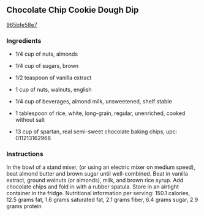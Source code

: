 ## Chocolate Chip Cookie Dough Dip

[965bfe58e7](http://tastykitchen.com/recipes/desserts/chocolate-chip-cookie-dough-dip-2/)

### Ingredients

 - 1/4 cup of nuts, almonds

 - 1/4 cup of sugars, brown

 - 1/2 teaspoon of vanilla extract

 - 1 cup of nuts, walnuts, english

 - 1/4 cup of beverages, almond milk, unsweetened, shelf stable

 - 1 tablespoon of rice, white, long-grain, regular, unenriched, cooked without salt

 - 13 cup of spartan, real semi-sweet chocolate baking chips, upc: 011213162966

### Instructions

In the bowl of a stand mixer, (or using an electric mixer on medium speed), beat almond butter and brown sugar until well-combined. Beat in vanilla extract, ground walnuts (or almonds), milk, and brown rice syrup. Add chocolate chips and fold in with a rubber spatula. Store in an airtight container in the fridge. Nutritional information per serving: 150.1 calories, 12.5 grams fat, 1.6 grams saturated fat, 2.1 grams fiber, 6.4 grams sugar, 2.9 grams protein